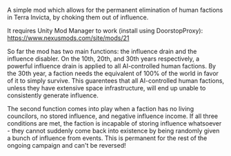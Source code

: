 A simple mod which allows for the permanent elimination of human factions in Terra Invicta, by choking them out of influence.

It requires Unity Mod Manager to work (install using DoorstopProxy): https://www.nexusmods.com/site/mods/21

So far the mod has two main functions: the influence drain and the influence disabler. On the 10th, 20th, and 30th years respectively, a powerful influence drain is applied to all AI-controlled human factions. By the 30th year, a faction needs the equivalent of 100% of the world in favor of it to simply survive. This guarentees that all AI-controlled human factions, unless they have extensive space infrastructure, will end up unable to consistently generate influence.

The second function comes into play when a faction has no living councilors, no stored influence, and negative influence income. If all three conditions are met, the faction is incapable of storing influence whatsoever - they cannot suddenly come back into existence by being randomly given a bunch of influence from events. This is permanent for the rest of the ongoing campaign and can't be reversed!
